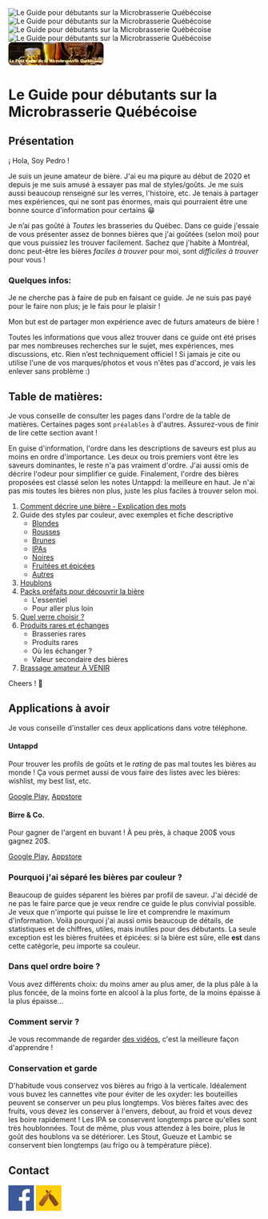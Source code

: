<img src="/assets/img/entete.png" alt="Le Guide pour débutants sur la Microbrasserie Québécoise" width="200"/>
<img src="assets/img/entete.png" alt="Le Guide pour débutants sur la Microbrasserie Québécoise" width="200"/>
<img src="/img/entete.png" alt="Le Guide pour débutants sur la Microbrasserie Québécoise" width="200"/>
<img src="img/entete.png" alt="Le Guide pour débutants sur la Microbrasserie Québécoise" width="200"/>
<img src="entete.png" alt="Le Guide pour débutants sur la Microbrasserie Québécoise" width="200"/>


# Le Guide pour débutants sur la Microbrasserie Québécoise

## Présentation

¡ Hola, Soy Pedro !

Je suis un jeune amateur de bière. J'ai eu ma piqure au début de 2020 et depuis je me suis amusé à essayer pas mal de styles/goûts. Je me suis aussi beaucoup renseigné sur les verres, l'histoire, etc. Je tenais à partager mes expériences, qui ne sont pas énormes, mais qui pourraient être une bonne source d'information pour certains 😁

Je n’ai pas goûté à *Toutes* les brasseries du Québec. Dans ce guide j'essaie de vous présenter assez de bonnes bières que j'ai goûtées (selon moi) pour que vous puissiez les trouver facilement. Sachez que j'habite à Montréal, donc peut-être les bières *faciles à trouver* pour moi, sont *difficiles à trouver* pour vous !

### Quelques infos:

Je ne cherche pas à faire de pub en faisant ce guide.
Je ne suis pas payé pour le faire non plus; je le fais pour le plaisir !

Mon but est de partager mon expérience avec de futurs amateurs de bière !

Toutes les informations que vous allez trouver dans ce guide ont été prises par mes nombreuses recherches sur le sujet, mes expériences, mes discussions, etc. Rien n’est techniquement officiel !
Si jamais je cite ou utilise l'une de vos marques/photos et vous n'êtes pas d'accord, je vais les enlever sans problème :)

## Table de matières:

Je vous conseille de consulter les pages dans l'ordre de la table de matières. Certaines pages sont `préalables` à d'autres. Assurez-vous de finir de lire cette section avant !

En guise d'information, l'ordre dans les descriptions de saveurs est plus au moins en ordre d'importance. Les deux ou trois premiers vont être les saveurs dominantes, le reste n'a pas vraiment d'ordre. J'ai aussi omis de décrire l'odeur pour simplifier ce guide. Finalement, l'ordre des bières proposées est classé selon les notes Untappd: la meilleure en haut. Je n'ai pas mis toutes les bières non plus, juste les plus faciles à trouver selon moi.

1. [Comment décrire une bière - Explication des mots](/guide/decrire.md)
1. Guide des styles par couleur, avec exemples et fiche descriptive
   * [Blondes](/guide/blondes.md)
   * [Rousses](/guide/rousses.md)
   * [Brunes](/guide/brunes.md)
   * [IPAs](/guide/IPAs.md)
   * [Noires](/guide/noires.md)
   * [Fruitées et épicées](/guide/sures.md)
   * [Autres](/guide/autres.md)
1. [Houblons](/guide/houblons.md)
1. [Packs préfaits pour découvrir la bière](/guide/packs.md)
   * L'essentiel
   * Pour aller plus loin
1. [Quel verre choisir ?](/guide/verres.md)
1. [Produits rares et échanges](/guide/echanges.md)
   * Brasseries rares
   * Produits rares
   * Où les échanger ?
   * Valeur secondaire des bières
1. [Brassage amateur À VENIR](/guide/brassage.md)

Cheers ! 🍻

## Applications à avoir

Je vous conseille d'installer ces deux applications dans votre téléphone.

#### Untappd

Pour trouver les profils de goûts et le *rating* de pas mal toutes les bières au monde ! Ça vous permet aussi de vous faire des listes avec les bières: wishlist, my best list, etc.

[Google Play](https://play.google.com/store/apps/details?id=com.untappdllc.app), [Appstore](https://apps.apple.com/ca/app/untappd-discover-beer/id449141888)

#### Birre & Co.

Pour gagner de l'argent en buvant ! À peu près, à chaque 200\$ vous gagnez 20\$.

[Google Play](https://play.google.com/store/apps/details?id=com.birreco), [Appstore](https://apps.apple.com/ca/app/birre-co-the-beer-app/id1245788713)

### Pourquoi j'ai séparé les bières par couleur ?

Beaucoup de guides séparent les bières par profil de saveur. J'ai décidé de ne pas le faire parce que je veux rendre ce guide le plus convivial possible. Je veux que n'importe qui puisse le lire et comprendre le maximum d'information. Voilà pourquoi j'ai aussi omis beaucoup de détails, de statistiques et de chiffres, utiles, mais inutiles pour des débutants. La seule exception est les bières fruitées et épicées: si la bière est sûre, elle **est** dans cette catégorie, peu importe sa couleur.
### Dans quel ordre boire ?

Vous avez différents choix: du moins amer au plus amer, de la plus pâle à la plus foncée, de la moins forte en alcool à la plus forte, de la moins épaisse à la plus épaisse...

### Comment servir ?

Je vous recommande de regarder [des vidéos](https://www.youtube.com/results?search_query=comment+verser+de+la+biere), c'est la meilleure façon d'apprendre !

### Conservation et garde

D'habitude vous conservez vos bières au frigo à la verticale. Idéalement vous buvez les cannettes vite pour éviter de les oxyder: les bouteilles peuvent se conserver un peu plus longtemps. Vos bières faites avec des fruits, vous devez les conserver à l'envers, debout, au froid et vous devez les boire rapidement ! Les IPA se conservent longtemps parce qu'elles sont très houblonnées. Tout de même, plus vous attendez à les boire, plus le goût des houblons va se détériorer. Les Stout, Gueuze et Lambic se conservent bien longtemps (au frigo ou à température pièce).

## Contact

[![Facebook](/assets/img/facebook.png)](https://www.facebook.com/pedro2163/)
[![Untappd](/assets/img/untappd.png)](https://untappd.com/user/Pedro2163)
